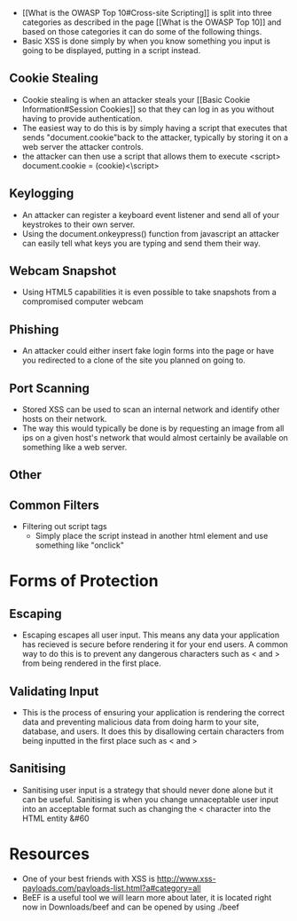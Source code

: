 - [[What is the OWASP Top 10#Cross-site Scripting]] is split into three categories as described in the page [[What is the OWASP Top 10]] and based on those categories it can do some of the following things.
- Basic XSS is done simply by when you know something you input is going to be displayed, putting in a script instead.
## Cookie Stealing
- Cookie stealing is when an attacker steals your [[Basic Cookie Information#Session Cookies]] so that they can log in as you without having to provide authentication.
- The easiest way to do this is by simply having a script that executes that sends "document.cookie"back to the attacker, typically by storing it on a web server the attacker controls.
- the attacker can then use a script that allows them to execute \<script\> document.cookie = (cookie)\<\\script\>
## Keylogging
- An attacker can register a keyboard event listener and send all of your keystrokes to their own server.
- Using the document.onkeypress() function from javascript an attacker can easily tell what keys you are typing and send them their way.
## Webcam Snapshot
- Using HTML5 capabilities it is even possible to take snapshots from a compromised computer webcam
## Phishing
- An attacker could either insert fake login forms into the page or have you redirected to a clone of the site you planned on going to.
## Port Scanning
- Stored XSS can be used to scan an internal network and identify other hosts on their network. 
- The way this would typically be done is by requesting an image from all ips on a given host's network that would almost certainly be available on something like a web server.
## Other

## Common Filters
- Filtering out script tags
	- Simply place the script instead in another html element and use something like "onclick"
# Forms of Protection
## Escaping
- Escaping escapes all user input. This means any data your application has recieved is secure before rendering it for your end users. A common way to do this is to prevent any dangerous characters such as \< and \> from being rendered in the first place. 
## Validating Input
- This is the process of ensuring your application is rendering the correct data and preventing malicious data from doing harm to your site, database, and users. It does this by disallowing certain characters from being inputted in the first place such as \< and \>
## Sanitising
- Sanitising user input is a strategy that should never done alone but it can be useful. Sanitising is when you change unnaceptable user input into an acceptable format such as changing the < character into the HTML entity &#60

# Resources
- One of your best friends with XSS is http://www.xss-payloads.com/payloads-list.html?a#category=all
- BeEF is a useful tool we will learn more about later, it is located right now in Downloads/beef and can be opened by using ./beef